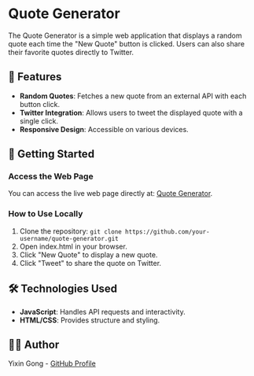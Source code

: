 # Quote Generator
The Quote Generator is a simple web application that displays a random quote each time the "New Quote" button is clicked. Users can also share their favorite quotes directly to Twitter.
## 🌟 Features
- **Random Quotes**: Fetches a new quote from an external API with each button click.
- **Twitter Integration**: Allows users to tweet the displayed quote with a single click.
- **Responsive Design**: Accessible on various devices.
## 🚀 Getting Started
### Access the Web Page
You can access the live web page directly at: [Quote Generator](https://adrianna-yixin.github.io/quote-generator/).
### How to Use Locally
1. Clone the repository:
`git clone https://github.com/your-username/quote-generator.git`
2. Open index.html in your browser.
3. Click "New Quote" to display a new quote.
4. Click "Tweet" to share the quote on Twitter.
## 🛠️ Technologies Used
- **JavaScript**: Handles API requests and interactivity.
- **HTML/CSS**: Provides structure and styling.
## 👩‍💻 Author
Yixin Gong - [GitHub Profile](https://github.com/adrianna-yixin)
